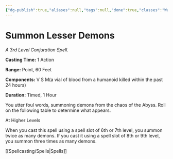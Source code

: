 ```yaml
---
{"dg-publish":true,"aliases":null,"tags":null,"done":true,"classes":"Warlock, Wizard,","spellLevel":3,"school":"Conjuration","source":"XGE","permalink":"/spells/summon-lesser-demons/","dgHomeLink":false,"dgPassFrontmatter":true}
---
```


# Summon Lesser Demons
*A 3rd Level Conjuration Spell.*

**Casting Time:** 1 Action

**Range:** Point, 60 Feet

**Components:** V S M(a vial of blood from a humanoid killed within the past 24 hours)

**Duration:** Timed, 1 Hour

You utter foul words, summoning demons from the chaos of the Abyss. Roll on the following table to determine what appears.

At Higher Levels

When you cast this spell using a spell slot of 6th or 7th level, you summon twice as many demons. If you cast it using a spell slot of 8th or 9th level, you summon three times as many demons.

[[Spellcasting/Spells|Spells]]